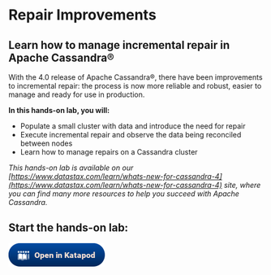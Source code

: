 # Repair Improvements

## Learn how to manage incremental repair in Apache Cassandra®

With the 4.0 release of Apache Cassandra®, there have been improvements to
incremental repair: the process is now more reliable and robust, easier to manage
and ready for use in production.

**In this hands-on lab, you will:**
- Populate a small cluster with data and introduce the need for repair
- Execute incremental repair and observe the data being reconciled between nodes
- Learn how to manage repairs on a Cassandra cluster

_This hands-on lab is available on our [https://www.datastax.com/learn/whats-new-for-cassandra-4](https://www.datastax.com/learn/whats-new-for-cassandra-4) site, where you can find many more resources to help you succeed with Apache Cassandra._

## Start the hands-on lab:

[![Open in KataPod](https://github.com/DataStax-Academy/katapod-shared-assets/blob/main/images/open-in-katapod.png)](https://gitpod.io/#https://github.com/ArtemChebotko/cassandra4-repair/)
